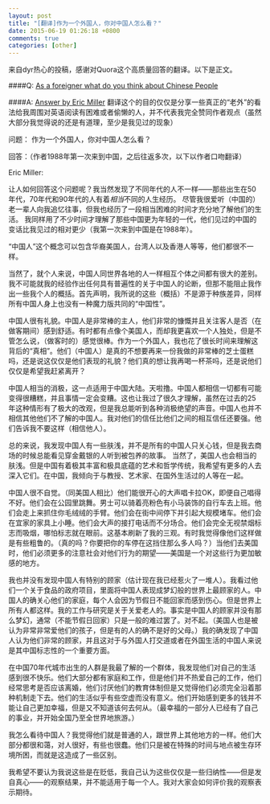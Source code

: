 ```yaml
---
layout: post
title: "[翻译]作为一个外国人，你对中国人怎么看？"
date: 2015-06-19 01:26:18 +0800
comments: true
categories: [other]
---
```


来自dyr热心的投稿，感谢对Quora这个高质量回答的翻译。以下是正文。


####Q: [As a foreigner what do you think about Chinese People](http://www.quora.com/As-a-foreigner-what-do-you-think-about-Chinese-People/)

####A: [Answer by Eric Miller](http://www.quora.com/As-a-foreigner-what-do-you-think-about-Chinese-People/answer/Eric-Miller-17)
翻译这个的目的仅仅是分享一些真正的“老外”的看法给我周围对英语阅读有困难或者偷懒的人，并不代表我完全赞同作者观点（虽然大部分我觉得说的还是有道理，至少是我见过的现象）

<!--more-->

问题： 作为一个外国人，你对中国人怎么看？

回答：（作者1988年第一次来到中国，之后往返多次，以下以作者口吻翻译）

Eric Miller:

让人如何回答这个问题呢？我当然发现了不同年代的人不一样——那些出生在50年代，70年代和90年代的人有着*相当*不同的人生经历。 尽管我很爱听（中国的）老一辈人向我追忆往事，但我也经历了一段相当困难的时间才充分地了解他们的生活。 我同样用了不少时间才理解了那些中国更为年轻的一代，他们见过的中国的变话比我见过的相对更少（我第一次来到中国是在1988年）。

“中国人”这个概念可以包含华裔美国人，台湾人以及香港人等等，他们都很不一样。

当然了，就个人来说，中国人同世界各地的人一样相互个体之间都有很大的差别。我不可能就我的经验作出任何具有普遍性的关于中国人的论断，但那不能阻止我作出一些我个人的概括。首先声明，我所说的这些（概括）不是源于种族差异，同样所有中国人身上也没有一种魔力版共同的“中国性”。

中国人很有礼貌。中国人是非常棒的主人，他们非常的慷慨并且关注客人是否（在做客期间）感到舒适。有时都有点像个美国人，而却我更喜欢一个人独处，但是不管怎么说，（做客时的）感觉很棒。作为一个外国人，我也花了很长时间来理解这背后的“真相”。他们（中国人）是真的不想要再来一份我做的非常棒的芝士蛋糕吗，还是说这仅仅是他们表现的礼貌？他们真的想让我再喝一杯茶吗，还是说他们仅仅是希望我赶紧离开？

中国人相当的消极，这一点适用于中国大陆。天啦撸。中国人都相信一切都有可能变得很糟糕，并且事情一定会变糟。这也让我过了很久才理解，虽然在过去的25年这种情形有了极大的改观，但是我总能听到各种消极绝望的声音。中国人也并不相信其他他们不了解的中国人。我对他们的信任比他们之间的相互信任还要强。他们告诉我不要这样（相信他人）。

总的来说，我发现中国人有一些肤浅，并不是所有的中国人只关心钱，但是我去商场的时候总能看见穿金戴银的人听到被包养的故事。 当然了，美国人也会相当的肤浅。但是中国有着极其丰富和极具底蕴的艺术和哲学传统，我希望有更多的人去深入它们。在中国，我倾向于与教授、艺术家、在国外生活过的人等在一起。

中国人很不自觉。（同美国人相比）他们能很开心的大声唱卡拉OK，即便自己唱得不好。他们会在公园里跳舞。男士可以骑着亮粉色有小马装饰的自行车去上班。他们会走上来抓住你毛绒绒的手臂。他们会在街中间停下并引起大规模堵车。他们会在宜家的家具上小睡。他们会大声的接打电话而不分场合。他们会完全无视禁烟标志而吸烟，哪怕标志就在眼前。这基本刷新了我的三观。有时我觉得像他们这样做是有些粗鲁的。（真的吗？你要把你的车停在这挡住那么多人吗？）当他们去美国时，他们必须更多的注意社会对他们行为的期望——美国是一个对这些行为更加敏感的地方。

我也并没有发现中国人有特别的顾家（估计现在我已经惹火了一堆人）。我看过他们一个关于食品的政府项目，里面将中国人表现成梦幻般的世界上最顾家的人。中国人的确关心他们的家庭，每个人会因为节假日不能回家而感到伤心。但是世界上所有人都这样。我的工作与研究是关于关爱老人的。事实是中国人的顾家并没有那么梦幻，通常（不能节假日回家）只是一般的难过罢了。对不起。（美国人也是被认为非常非常爱他们的孩子，但是有的人的确不是好的父母。）我的确发现了中国人认为他们非常的顾家，并且这对于与外国人打交道或者在外国生活的中国人来说是其中国标志性的一个重要方面。

在中国70年代城市出生的人群是我最了解的一个群体，我发现他们对自己的生活感到很不快乐。他们大部分都有家庭和工作，但是他们并不热爱自己的工作，他们经常思考是否应该离婚，他们讨厌他们的教育体制但是又觉得他们必须完全沿着那种机制走下去。他们的生活似乎有些空虚而没有意义。他们开始感到更多的钱并不能让自己更加幸福，但是又不知道该何去何从。（最幸福的一部分人已经有了自己的事业，并开始全国乃至全世界地旅游。）

我怎么看待中国人？我觉得他们就是普通的人，跟世界上其他地方的一样。他们大部分都很和蔼，对人很好，有些也很蠢。他们只是被在特殊的时间与地点被生存环境所困，而就是这造成了一些区别。

我希望不要认为我说这些是在贬低，我自己认为这些仅仅是一些归纳性——但是发自真心——的观察结果，并不能适用于每一个人。我对大家会如何评价我的观察表示期待。
